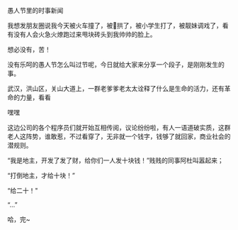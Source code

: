 

愚人节里的时事新闻

我想发朋友圈说我今天被火车撞了，被🐷拱了，被小学生打了，被靓妹调戏了，看有没有人会火急火燎跑过来甩块砖头到我帅帅的脸上。

想必没有，苦！

没有乐呵的愚人节怎么叫过节呢，今日就给大家来分享一个段子，是刚刚发生的事。

武汉，洪山区，关山大道上，一群老爹爹老太太诠释了什么是生命的活力，还有革命的力量，看看






嘿嘿


这边公司的各个程序员们就开始互相传阅，议论纷纷啦，有人一语道破实质，这群老人这阵势，谁敢惹，不过看穿了，无非就一个钱字，钱够了就回家，商业社会的潜规则。

“我是地主，开发了发了财，给你们一人发十块钱！”贱贱的同事阿杜叫嚣起来；

“打倒地主，才给十块！”

“给二十！"

“...”






哈，完~












































